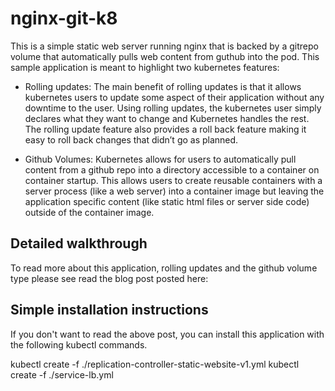 # nginx-git-k8

This is a simple static web server running nginx that is backed by a gitrepo volume that automatically pulls web content from guthub into the pod. This sample application is meant to highlight two kubernetes features:

* Rolling updates:  The main benefit of rolling updates is that it allows kubernetes users to update some aspect of their application without any downtime to the user. Using rolling updates, the kubernetes user simply declares what they want to change and Kubernetes handles the rest. The rolling update feature also provides a roll back feature making it easy to roll back changes that didn’t go as planned. 

* Github Volumes: Kubernetes allows for users to automatically pull content from a github repo into a directory accessible to a container on container startup. This allows users to create reusable containers with a server process (like a web server) into a container image but leaving the application specific content (like static html files or server side code) outside of the container image. 

## Detailed walkthrough

To read more about this application, rolling updates and the github volume type please see read the blog post posted here: 

## Simple installation instructions

If you don't want to read the above post, you can install this application with the following kubectl commands. 


kubectl create -f ./replication-controller-static-website-v1.yml
kubectl create -f ./service-lb.yml





